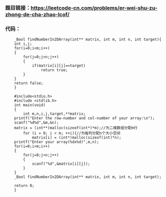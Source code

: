 ### 题目链接：https://leetcode-cn.com/problems/er-wei-shu-zu-zhong-de-cha-zhao-lcof/
### 代码：
        _Bool findNumberIn2DArray(int** matrix, int m, int n, int target){
        int i,j;
        for(i=0;i<m;i++)
        {
            for(j=0;j<n;j++)
            {
                if(matrix[i][j]==target)
                    return true;
            }
        }
        return false;
        }

        #include<stdio.h>
        #include <stdlib.h>
        int main(void)
        {
            int m,n,i,j,target,**matrix;
        printf("Enter the row-number and col-number of your array:\n");
        scanf("%d%d",&m,&n);
        matrix = (int**)malloc(sizeof(int*)*m);//为二维数组分配m行 
            for (i = 0; i < m; ++i){//为每列分配n个大小空间 
                matrix[i] = (int*)malloc(sizeof(int)*n); 
        printf("Enter your array(%dx%d)",m,n);
        for(i=0;i<m;i++)
        {
            for(j=0;j<n;j++)
            {
                scanf("%d",&matrix[i][j]);
            }
        }
        _Bool findNumberIn2DArray(int** matrix, int m, int n, int target);

        return 0;
        }